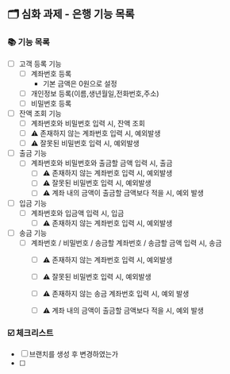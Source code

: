 ## 🗂 심화 과제 - 은행 기능 목록

###  📚 기능 목록

- [ ] 고객 등록 기능
  + [ ] 계좌번호 등록
    * 기본 금액은 0원으로 설정
  + [ ] 개인정보 등록(이름,생년월일,전화번호,주소)
  + [ ] 비밀번호 등록
- [ ] 잔액 조회 기능
  + [ ] 계좌번호와 비밀번호 입력 시, 잔액 조회
  + [ ] ⚠️ 존재하지 않는 계좌번호 입력 시, 예외발생
  + [ ] ⚠️ 잘못된 비밀번호 입력 시, 예외발생
- [ ] 출금 기능
  - [ ] 계좌번호와 비밀번호와 출금할 금액 입력 시, 출금
    + [ ] ⚠️ 존재하지 않는 계좌번호 입력 시, 예외발생
    + [ ] ⚠️ 잘못된 비밀번호 입력 시, 예외발생
    + [ ] ⚠️ 계좌 내의 금액이 출금할 금액보다 적을 시, 예외 발생
- [ ] 입금 기능
  - [ ] 계좌번호와 입금액 입력 시, 입금
    + [ ] ⚠️ 존재하지 않는 계좌번호 입력 시, 예외발생
- [ ] 송금 기능
  - [ ] 계좌번호 / 비밀번호 / 송금할 계좌번호 / 송금할 금액 입력 시, 송금
    + [ ] ⚠️ 존재하지 않는 계좌번호 입력 시, 예외발생
    + [ ] ⚠️ 잘못된 비밀번호 입력 시, 예외발생
    + [ ] ⚠️ 존재하지 않는 송금 계좌번호 입력 시, 예외 발생
    + [ ] ⚠️ 계좌 내의 금액이 출금할 금액보다 적을 시, 예외 발생


<!--
기능 목록
- [ ] : 기능명
  + [ ] : 구현할 기능
	* [ ] : 세부 기능
	* [ ] ⚠️ : 예외 처리 기능
-->


###  ☑️ 체크리스트

- [ ] 브랜치를 생성 후 변경하였는가
- [ ]